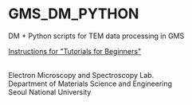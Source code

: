 # GMS_DM_PYTHON

DM + Python scripts for TEM data processing in GMS

<a href="https://www.notion.so/Tutorials-for-Beginners-advanced-data-processing-for-multi-dimensional-STEM-data-98e044bdd196460cbeda8b0ade30bfc7">Instructions for "Tutorials for Beginners"</a>

<br />Electron Microscopy and Spectroscopy Lab.
<br />Department of Materials Science and Engineering
<br />Seoul National University
